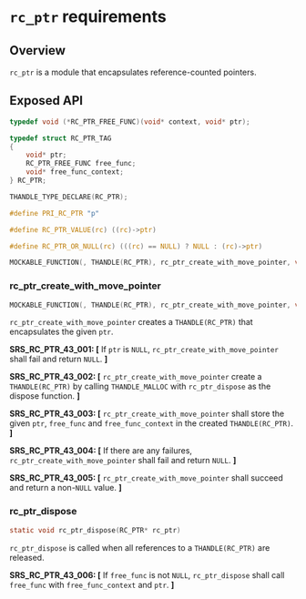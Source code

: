 # `rc_ptr` requirements

## Overview

`rc_ptr` is a module that encapsulates reference-counted pointers.

## Exposed API
```c
typedef void (*RC_PTR_FREE_FUNC)(void* context, void* ptr);

typedef struct RC_PTR_TAG
{
    void* ptr;
    RC_PTR_FREE_FUNC free_func;
    void* free_func_context;
} RC_PTR;

THANDLE_TYPE_DECLARE(RC_PTR);

#define PRI_RC_PTR "p"

#define RC_PTR_VALUE(rc) ((rc)->ptr)

#define RC_PTR_OR_NULL(rc) (((rc) == NULL) ? NULL : (rc)->ptr)

MOCKABLE_FUNCTION(, THANDLE(RC_PTR), rc_ptr_create_with_move_pointer, void*, ptr, RC_PTR_FREE_FUNC, free_func, void*, free_func_context);
```

### rc_ptr_create_with_move_pointer
```c
MOCKABLE_FUNCTION(, THANDLE(RC_PTR), rc_ptr_create_with_move_pointer, void*, ptr, RC_PTR_FREE_FUNC, free_func, void*, free_func_context);
```
`rc_ptr_create_with_move_pointer` creates a `THANDLE(RC_PTR)` that encapsulates the given `ptr`.

**SRS_RC_PTR_43_001: [** If `ptr` is `NULL`, `rc_ptr_create_with_move_pointer` shall fail and return `NULL`. **]**

**SRS_RC_PTR_43_002: [** `rc_ptr_create_with_move_pointer` create a `THANDLE(RC_PTR)` by calling `THANDLE_MALLOC` with `rc_ptr_dispose` as the dispose function. **]**

**SRS_RC_PTR_43_003: [** `rc_ptr_create_with_move_pointer` shall store the given `ptr`, `free_func` and `free_func_context` in the created `THANDLE(RC_PTR)`. **]**

**SRS_RC_PTR_43_004: [** If there are any failures, `rc_ptr_create_with_move_pointer` shall fail and return `NULL`. **]**

**SRS_RC_PTR_43_005: [** `rc_ptr_create_with_move_pointer` shall succeed and return a non-`NULL` value. **]**

### rc_ptr_dispose
```c
static void rc_ptr_dispose(RC_PTR* rc_ptr)
```
`rc_ptr_dispose` is called when all references to a `THANDLE(RC_PTR)` are released.

**SRS_RC_PTR_43_006: [** If `free_func` is not `NULL`, `rc_ptr_dispose` shall call `free_func` with `free_func_context` and `ptr`. **]**
